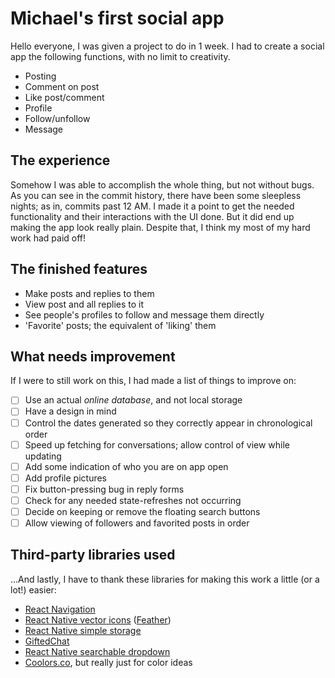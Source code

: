 # Michael's first social app

Hello everyone, I was given a project to do in 1 week. I had to create a social app the following functions, with no limit to creativity.

- Posting
- Comment on post
- Like post/comment
- Profile
- Follow/unfollow
- Message

## The experience

Somehow I was able to accomplish the whole thing, but not without bugs. As you can see in the commit history, there have been some sleepless nights; as in, commits past 12 AM. I made it a point to get the needed functionality and their interactions with the UI done. But it did end up making the app look really plain. Despite that, I think my most of my hard work had paid off!

## The finished features

- Make posts and replies to them
- View post and all replies to it
- See people's profiles to follow and message them directly
- 'Favorite' posts; the equivalent of 'liking' them

## What needs improvement

If I were to still work on this, I had made a list of things to improve on:

- [ ] Use an actual *online database*, and not local storage
- [ ] Have a design in mind
- [ ] Control the dates generated so they correctly appear in chronological order
- [ ] Speed up fetching for conversations; allow control of view while updating
- [ ] Add some indication of who you are on app open
- [ ] Add profile pictures
- [ ] Fix button-pressing bug in reply forms
- [ ] Check for any needed state-refreshes not occurring
- [ ] Decide on keeping or remove the floating search buttons
- [ ] Allow viewing of followers and favorited posts in order

## Third-party libraries used

...And lastly, I have to thank these libraries for making this work a little (or a lot!) easier:

- [React Navigation](https://reactnavigation.org)
- [React Native vector icons](https://github.com/oblador/react-native-vector-icons) ([Feather](https://feathericons.com))
- [React Native simple storage](https://github.com/jasonmerino/react-native-simple-store)
- [GiftedChat](https://github.com/FaridSafi/react-native-gifted-chat)
- [React Native searchable dropdown](https://github.com/zubairpaizer/react-native-searchable-dropdown)
- [Coolors.co](https://coolors.co), but really just for color ideas
